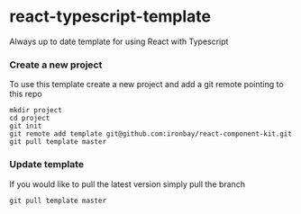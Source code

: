 # react-typescript-template
Always up to date template for using React with Typescript


### Create a new project
To use this template create a new project and add a git remote pointing to this repo

```
mkdir project
cd project
git init
git remote add template git@github.com:ironbay/react-component-kit.git
git pull template master
```

### Update template
If you would like to pull the latest version simply pull the branch

```
git pull template master
```


